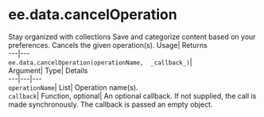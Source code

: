  
#  ee.data.cancelOperation 
Stay organized with collections  Save and categorize content based on your preferences. 
Cancels the given operation(s). Usage| Returns  
---|---  
`ee.data.cancelOperation(operationName,  _callback_)`|   
Argument|  Type| Details  
---|---|---  
`operationName`| List| Operation name(s).  
`callback`| Function, optional| An optional callback. If not supplied, the call is made synchronously. The callback is passed an empty object.  
